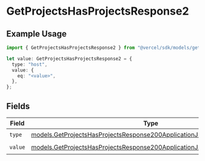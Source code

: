 # GetProjectsHasProjectsResponse2

## Example Usage

```typescript
import { GetProjectsHasProjectsResponse2 } from "@vercel/sdk/models/getprojectsop.js";

let value: GetProjectsHasProjectsResponse2 = {
  type: "host",
  value: {
    eq: "<value>",
  },
};
```

## Fields

| Field                                                                                                                                                      | Type                                                                                                                                                       | Required                                                                                                                                                   | Description                                                                                                                                                |
| ---------------------------------------------------------------------------------------------------------------------------------------------------------- | ---------------------------------------------------------------------------------------------------------------------------------------------------------- | ---------------------------------------------------------------------------------------------------------------------------------------------------------- | ---------------------------------------------------------------------------------------------------------------------------------------------------------- |
| `type`                                                                                                                                                     | [models.GetProjectsHasProjectsResponse200ApplicationJSONResponseBodyType](../models/getprojectshasprojectsresponse200applicationjsonresponsebodytype.md)   | :heavy_check_mark:                                                                                                                                         | N/A                                                                                                                                                        |
| `value`                                                                                                                                                    | [models.GetProjectsHasProjectsResponse200ApplicationJSONResponseBodyValue](../models/getprojectshasprojectsresponse200applicationjsonresponsebodyvalue.md) | :heavy_check_mark:                                                                                                                                         | N/A                                                                                                                                                        |
